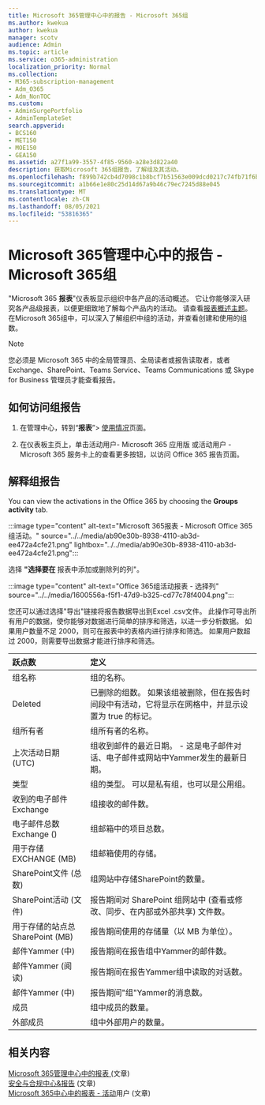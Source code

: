 ```yaml
---
title: Microsoft 365管理中心中的报告 - Microsoft 365组
ms.author: kwekua
author: kwekua
manager: scotv
audience: Admin
ms.topic: article
ms.service: o365-administration
localization_priority: Normal
ms.collection:
- M365-subscription-management
- Adm_O365
- Adm_NonTOC
ms.custom:
- AdminSurgePortfolio
- AdminTemplateSet
search.appverid:
- BCS160
- MET150
- MOE150
- GEA150
ms.assetid: a27f1a99-3557-4f85-9560-a28e3d822a40
description: 获取Microsoft 365组报告，了解组及其活动。
ms.openlocfilehash: f899b742cb4d7098c1b8bcf7b51563e009dcd0217c74fb71f6bc98944650c681
ms.sourcegitcommit: a1b66e1e80c25d14d67a9b46c79ec7245d88e045
ms.translationtype: MT
ms.contentlocale: zh-CN
ms.lasthandoff: 08/05/2021
ms.locfileid: "53816365"
---
```

# <a name="microsoft-365-reports-in-the-admin-center---microsoft-365-groups"></a>Microsoft 365管理中心中的报告 - Microsoft 365组

"Microsoft 365 **报表**"仪表板显示组织中各产品的活动概述。 它让你能够深入研究各产品级报表，以便更细致地了解每个产品内的活动。 请查看[报表概述主题](activity-reports.md)。 在Microsoft 365组中，可以深入了解组织中组的活动，并查看创建和使用的组数。
  
> [!NOTE]
> 您必须是 Microsoft 365 中的全局管理员、全局读者或报告读取者，或者 Exchange、SharePoint、Teams Service、Teams Communications 或 Skype for Business 管理员才能查看报告。  
  
## <a name="how-to-get-to-the-groups-report"></a>如何访问组报告

1. 在管理中心，转到“**报表**”\> <a href="https://go.microsoft.com/fwlink/p/?linkid=2074756" target="_blank">使用情况</a>页面。

2. 在仪表板主页上，单击活动用户- Microsoft 365 应用版 或活动用户 - Microsoft 365 服务卡上的查看更多按钮，以访问 Office 365 报告页面。
  
## <a name="interpret-the-groups-report"></a>解释组报告

You can view the activations in the Office 365 by choosing the **Groups activity** tab.

:::image type="content" alt-text="Microsoft 365报表 - Microsoft Office 365组活动。" source="../../media/ab90e30b-8938-4110-ab3d-ee472a4cfe21.png" lightbox="../../media/ab90e30b-8938-4110-ab3d-ee472a4cfe21.png":::

选择 **"选择要在** 报表中添加或删除列的列"。

:::image type="content" alt-text="Office 365组活动报表 - 选择列" source="../../media/1600556a-f5f1-47d9-b325-cd77c78f4004.png":::

您还可以通过选择"导出"链接将报告数据导出到Excel .csv文件。  此操作可导出所有用户的数据，使你能够对数据进行简单的排序和筛选，以进一步分析数据。 如果用户数量不足 2000，则可在报表中的表格内进行排序和筛选。 如果用户数超过 2000，则需要导出数据才能进行排序和筛选。 

|跃点数|定义|
|:-----|:-----|
|组名称 |组的名称。 |
|Deleted |已删除的组数。 如果该组被删除，但在报告时间段中有活动，它将显示在网格中，并显示设置为 true 的标记。 |
|组所有者 |组所有者的名称。 |
|上次活动日期 (UTC)  |组收到邮件的最近日期。 - 这是电子邮件对话、电子邮件或网站中Yammer发生的最新日期。 |
|类型 |组的类型。 可以是私有组，也可以是公用组。 |
|收到的电子邮件Exchange |组接收的邮件数。|
|电子邮件总数Exchange ()  |组邮箱中的项目总数。 |
|用于存储 EXCHANGE (MB)  |组邮箱使用的存储。 |
|SharePoint文件 (总数)  |组网站中存储SharePoint的数量。 |
|SharePoint活动 (文件)  |报告期间对 SharePoint 组网站中 (查看或修改、同步、在内部或外部共享) 文件数。 |
|用于存储的站点总SharePoint (MB)  |报告期间使用的存储量（以 MB 为单位）。 |
|邮件Yammer (中)  |报告期间在报告组中Yammer的邮件数。 |
|邮件Yammer (阅读)  |报告期间在报告Yammer组中读取的对话数。 |
|邮件Yammer (中)  |报告期间"组"Yammer的消息数。 |
|成员 |组中成员的数量。 |
|外部成员 |组中外部用户的数量。|


## <a name="related-content"></a>相关内容

[Microsoft 365管理中心中的报表 (](activity-reports.md)文章) \
[安全与合规中心&报告](../../compliance/reports-in-security-and-compliance.md) (文章) \
[Microsoft 365中心中的报表 - 活动](../../admin/activity-reports/active-users-ww.md)用户 (文章) 

